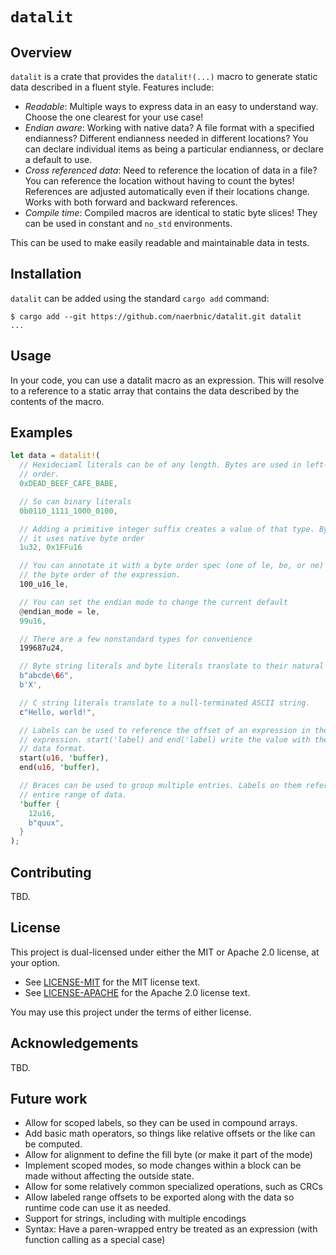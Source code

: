 # `datalit`

## Overview

`datalit` is a crate that provides the `datalit!(...)` macro to generate static data described in a fluent style. Features include:

- _Readable_: Multiple ways to express data in an easy to understand way.
  Choose the one clearest for your use case!
- _Endian aware_: Working with native data? A file format with a specified
  endianness? Different endianness needed in different locations? You can
  declare individual items as being a particular endianness, or declare a
  default to use.
- _Cross referenced data_: Need to reference the location of data in a file?
  You can reference the location without having to count the bytes! References
  are adjusted automatically even if their locations change. Works with both
  forward and backward references.
- _Compile time_: Compiled macros are identical to static byte slices! They can
  be used in constant and `no_std` environments.

This can be used to make easily readable and maintainable data in tests.

## Installation

`datalit` can be added using the standard `cargo add` command:

```shell
$ cargo add --git https://github.com/naerbnic/datalit.git datalit
...
```

## Usage

In your code, you can use a datalit macro as an expression. This will resolve
to a reference to a static array that contains the data described by the
contents of the macro.

## Examples

```rust
let data = datalit!(
  // Hexideciaml literals can be of any length. Bytes are used in left-to-right
  // order.
  0xDEAD_BEEF_CAFE_BABE,

  // So can binary literals
  0b0110_1111_1000_0100,

  // Adding a primitive integer suffix creates a value of that type. By default,
  // it uses native byte order
  1u32, 0x1FFu16

  // You can annotate it with a byte order spec (one of le, be, or ne) to change
  // the byte order of the expression.
  100_u16_le,

  // You can set the endian mode to change the current default
  @endian_mode = le,
  99u16,

  // There are a few nonstandard types for convenience
  199687u24,

  // Byte string literals and byte literals translate to their natural values
  b"abcde\66",
  b'X',

  // C string literals translate to a null-terminated ASCII string.
  c"Hello, world!",

  // Labels can be used to reference the offset of an expression in the datalit
  // expression. start('label) and end('label) write the value with the given
  // data format.
  start(u16, 'buffer),
  end(u16, 'buffer),

  // Braces can be used to group multiple entries. Labels on them reference the
  // entire range of data.
  'buffer {
    12u16,
    b"quux",
  }
);
```

## Contributing

TBD.

## License

This project is dual-licensed under either the MIT or Apache 2.0 license, at your option.

- See [LICENSE-MIT](./LICENSE-MIT) for the MIT license text.
- See [LICENSE-APACHE](./LICENSE-APACHE) for the Apache 2.0 license text.

You may use this project under the terms of either license.

## Acknowledgements

TBD.

## Future work

- Allow for scoped labels, so they can be used in compound arrays.
- Add basic math operators, so things like relative offsets or the like can be
  computed.
- Allow for alignment to define the fill byte (or make it part of the mode)
- Implement scoped modes, so mode changes within a block can be made without
  affecting the outside state.
- Allow for some relatively common specialized operations, such as CRCs
- Allow labeled range offsets to be exported along with the data so runtime
  code can use it as needed.
- Support for strings, including with multiple encodings
- Syntax: Have a paren-wrapped entry be treated as an expression (with
  function calling as a special case)
